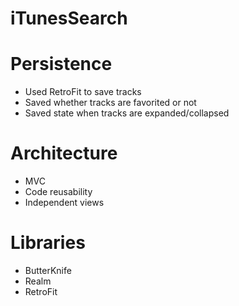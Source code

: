 # iTunesSearch
# Persistence
- Used RetroFit to save tracks
- Saved whether tracks are favorited or not
- Saved state when tracks are expanded/collapsed

# Architecture
- MVC
- Code reusability
- Independent views

# Libraries
- ButterKnife
- Realm
- RetroFit
